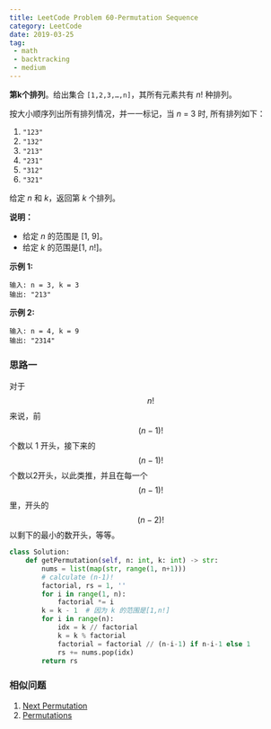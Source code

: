 ```yaml
---
title: LeetCode Problem 60-Permutation Sequence
category: LeetCode
date: 2019-03-25
tag:
 - math
 - backtracking
 - medium
---
```


**第k个排列**。给出集合 `[1,2,3,…,n]`，其所有元素共有 *n*! 种排列。

按大小顺序列出所有排列情况，并一一标记，当 *n* = 3 时, 所有排列如下：

1. `"123"`
2. `"132"`
3. `"213"`
4. `"231"`
5. `"312"`
6. `"321"`

给定 *n* 和 *k*，返回第 *k* 个排列。

<!-- more -->

**说明：**

- 给定 *n* 的范围是 [1, 9]。
- 给定 *k* 的范围是[1,  *n*!]。

**示例 1:**

```
输入: n = 3, k = 3
输出: "213"
```

**示例 2:**

```
输入: n = 4, k = 9
输出: "2314"
```

### 思路一

对于 $$n!$$ 来说，前 $$(n-1)!$$ 个数以 1 开头，接下来的 $$(n-1)!$$ 个数以2开头，以此类推，并且在每一个 $$(n-1)!$$ 里，开头的 $$(n-2)!$$ 以剩下的最小的数开头，等等。

```python
class Solution:
    def getPermutation(self, n: int, k: int) -> str:
        nums = list(map(str, range(1, n+1)))
        # calculate (n-1)!
        factorial, rs = 1, ''
        for i in range(1, n):
            factorial *= i
        k = k - 1  # 因为 k 的范围是[1,n!]
        for i in range(n):
            idx = k // factorial
            k = k % factorial
            factorial = factorial // (n-i-1) if n-i-1 else 1
            rs += nums.pop(idx)
        return rs
```

### 相似问题

1. [Next Permutation](https://wendellgul.github.io/leetcode/2019/03/11/LeetCode-Problem-31-Next-Permutation/)
2. [Permutations](https://wendellgul.github.io/leetcode/2019/03/18/LeetCode-Problem-46-Permutations/)